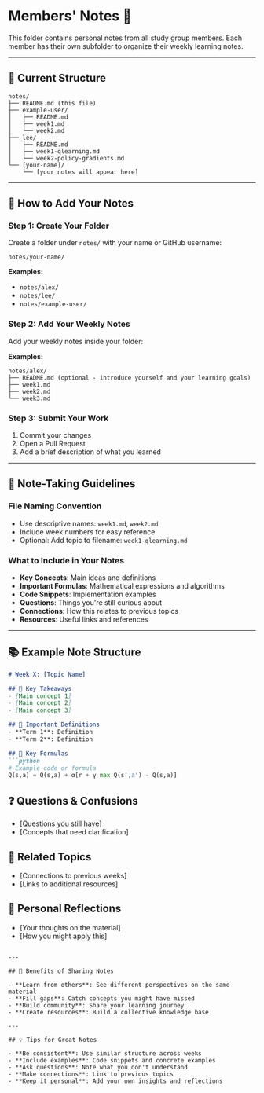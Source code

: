 # Members' Notes 📝

This folder contains personal notes from all study group members. Each member has their own subfolder to organize their weekly learning notes.

---

## 📁 Current Structure

```
notes/
├── README.md (this file)
├── example-user/
│   ├── README.md
│   ├── week1.md
│   └── week2.md
├── lee/
│   ├── README.md
│   ├── week1-qlearning.md
│   └── week2-policy-gradients.md
└── [your-name]/
    └── [your notes will appear here]
```

---

## 🤝 How to Add Your Notes

### Step 1: Create Your Folder
Create a folder under `notes/` with your name or GitHub username:
```
notes/your-name/
```

**Examples:**
- `notes/alex/`
- `notes/lee/`
- `notes/example-user/`

### Step 2: Add Your Weekly Notes
Add your weekly notes inside your folder:

**Examples:**
```
notes/alex/
├── README.md (optional - introduce yourself and your learning goals)
├── week1.md
├── week2.md
└── week3.md
```

### Step 3: Submit Your Work
1. Commit your changes
2. Open a Pull Request
3. Add a brief description of what you learned

---

## 📝 Note-Taking Guidelines

### File Naming Convention
- Use descriptive names: `week1.md`, `week2.md`
- Include week numbers for easy reference
- Optional: Add topic to filename: `week1-qlearning.md`

### What to Include in Your Notes
- **Key Concepts**: Main ideas and definitions
- **Important Formulas**: Mathematical expressions and algorithms
- **Code Snippets**: Implementation examples
- **Questions**: Things you're still curious about
- **Connections**: How this relates to previous topics
- **Resources**: Useful links and references

---

## 📚 Example Note Structure

```markdown
# Week X: [Topic Name]

## 🎯 Key Takeaways
- [Main concept 1]
- [Main concept 2]
- [Main concept 3]

## 📖 Important Definitions
- **Term 1**: Definition
- **Term 2**: Definition

## 🧮 Key Formulas
```python
# Example code or formula
Q(s,a) = Q(s,a) + α[r + γ max Q(s',a') - Q(s,a)]
```

## ❓ Questions & Confusions
- [Questions you still have]
- [Concepts that need clarification]

## 🔗 Related Topics
- [Connections to previous weeks]
- [Links to additional resources]

## 📝 Personal Reflections
- [Your thoughts on the material]
- [How you might apply this]
```

---

## 🎯 Benefits of Sharing Notes

- **Learn from others**: See different perspectives on the same material
- **Fill gaps**: Catch concepts you might have missed
- **Build community**: Share your learning journey
- **Create resources**: Build a collective knowledge base

---

## 💡 Tips for Great Notes

- **Be consistent**: Use similar structure across weeks
- **Include examples**: Code snippets and concrete examples
- **Ask questions**: Note what you don't understand
- **Make connections**: Link to previous topics
- **Keep it personal**: Add your own insights and reflections
